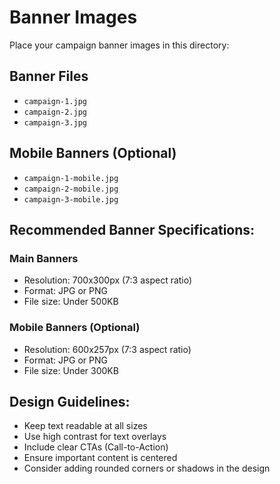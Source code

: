 # Banner Images

Place your campaign banner images in this directory:

## Banner Files
- `campaign-1.jpg`
- `campaign-2.jpg`
- `campaign-3.jpg`

## Mobile Banners (Optional)
- `campaign-1-mobile.jpg`
- `campaign-2-mobile.jpg`
- `campaign-3-mobile.jpg`

## Recommended Banner Specifications:

### Main Banners
- Resolution: 700x300px (7:3 aspect ratio)
- Format: JPG or PNG
- File size: Under 500KB

### Mobile Banners (Optional)
- Resolution: 600x257px (7:3 aspect ratio)
- Format: JPG or PNG
- File size: Under 300KB

## Design Guidelines:
- Keep text readable at all sizes
- Use high contrast for text overlays
- Include clear CTAs (Call-to-Action)
- Ensure important content is centered
- Consider adding rounded corners or shadows in the design